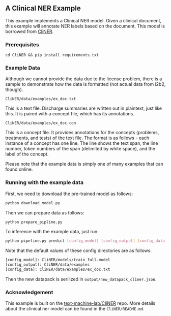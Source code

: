 ## A Clinical NER Example

This example implements a Clinical NER model. Given a clinical document, this example will annotate NER labels based on the document. This model is borrowed from [CliNER](https://github.com/text-machine-lab/CliNER).

### Prerequisites

```
cd CliNER && pip install requirements.txt
```

### Example Data


Although we cannot provide the data due to the license problem, there is a sample to demonstrate how the data is formatted (not actual data from i2b2, though).

    CliNER/data/examples/ex_doc.txt

This is a text file. Discharge summaries are written out in plaintext, just like this. It is paired with a concept file, which has its annotations.

    CliNER/data/examples/ex_doc.con

This is a concept file. It provides annotations for the concepts (problems, treatments, and tests) of the text file. The format is as follows - each instance of a concept has one line. The line shows the text span, the line number, token numbers of the span (delimited by white space), and the label of the concept.

Please note that the example data is simply one of many examples that can found online.


### Running with the example data

First, we need to download the pre-trained model as follows:

```bash
python download_model.py
```

Then we can prepare data as follows:

```bash
python prepare_pipline.py
```

To inference with the example data, just run:

```bash
python pipeline.py predict [config_model] [config_output] [config_data]
```

Note that the default values of these config directories are as follows: 

```bash
[config_model]: CliNER/models/train_full.model
[config_output]: CliNER/data/examples
[config_data]: CliNER/data/examples/ex_doc.txt
```
Then the new datapack is serilized in `output/new_datapack_cliner.json`.


### Acknowledgement

This example is built on the [text-machine-lab/CliNER](https://github.com/text-machine-lab/CliNER) repo. More details about
 the clinical ner model can be found in the `CliNER/README.md`.